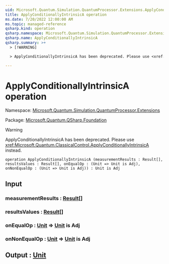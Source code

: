 ```yaml
---
uid: Microsoft.Quantum.Simulation.QuantumProcessor.Extensions.ApplyConditionallyIntrinsicA
title: ApplyConditionallyIntrinsicA operation
ms.date: 7/20/2022 12:00:00 AM
ms.topic: managed-reference
qsharp.kind: operation
qsharp.namespace: Microsoft.Quantum.Simulation.QuantumProcessor.Extensions
qsharp.name: ApplyConditionallyIntrinsicA
qsharp.summary: >+
  > [!WARNING]

  > ApplyConditionallyIntrinsicA has been deprecated. Please use <xref:Microsoft.Quantum.ClassicalControl.ApplyConditionallyIntrinsicA> instead.

---
```


# ApplyConditionallyIntrinsicA operation

Namespace: [Microsoft.Quantum.Simulation.QuantumProcessor.Extensions](xref:Microsoft.Quantum.Simulation.QuantumProcessor.Extensions)

Package: [Microsoft.Quantum.QSharp.Foundation](https://nuget.org/packages/Microsoft.Quantum.QSharp.Foundation)


> [!WARNING]
> ApplyConditionallyIntrinsicA has been deprecated. Please use <xref:Microsoft.Quantum.ClassicalControl.ApplyConditionallyIntrinsicA> instead.



```qsharp
operation ApplyConditionallyIntrinsicA (measurementResults : Result[], resultsValues : Result[], onEqualOp : (Unit => Unit is Adj), onNonEqualOp : (Unit => Unit is Adj)) : Unit is Adj
```


## Input

### measurementResults : [Result](xref:microsoft.quantum.qsharp.valueliterals#result-literal)[]




### resultsValues : [Result](xref:microsoft.quantum.qsharp.valueliterals#result-literal)[]




### onEqualOp : [Unit](xref:microsoft.quantum.qsharp.valueliterals#unit-literal) => [Unit](xref:microsoft.quantum.qsharp.valueliterals#unit-literal)  is Adj




### onNonEqualOp : [Unit](xref:microsoft.quantum.qsharp.valueliterals#unit-literal) => [Unit](xref:microsoft.quantum.qsharp.valueliterals#unit-literal)  is Adj





## Output : [Unit](xref:microsoft.quantum.qsharp.valueliterals#unit-literal)

